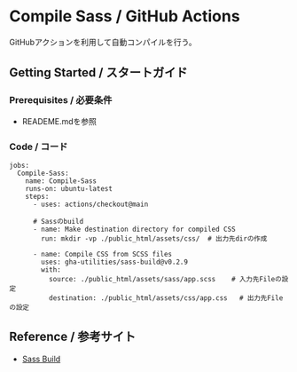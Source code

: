 # Compile Sass / GitHub Actions

GitHubアクションを利用して自動コンパイルを行う。

## Getting Started / スタートガイド

### Prerequisites / 必要条件

- READEME.mdを参照

### Code / コード

```
jobs:
  Compile-Sass:
    name: Compile-Sass
    runs-on: ubuntu-latest 
    steps:
      - uses: actions/checkout@main
      
      # Sassのbuild
      - name: Make destination directory for compiled CSS
        run: mkdir -vp ./public_html/assets/css/  # 出力先dirの作成

      - name: Compile CSS from SCSS files
        uses: gha-utilities/sass-build@v0.2.9
        with:
          source: ./public_html/assets/sass/app.scss    # 入力先Fileの設定
          destination: ./public_html/assets/css/app.css   # 出力先Fileの設定

```

## Reference / 参考サイト

- [Sass Build](https://github.com/marketplace/actions/sass-build)

